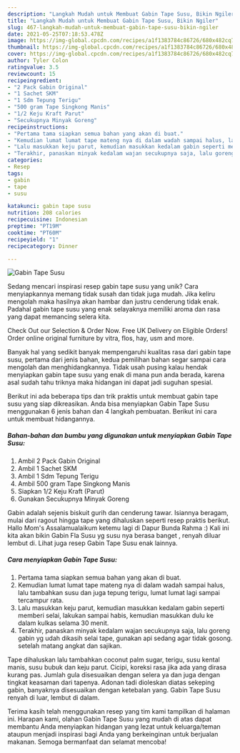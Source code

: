 ```yaml
---
description: "Langkah Mudah untuk Membuat Gabin Tape Susu, Bikin Ngiler"
title: "Langkah Mudah untuk Membuat Gabin Tape Susu, Bikin Ngiler"
slug: 467-langkah-mudah-untuk-membuat-gabin-tape-susu-bikin-ngiler
date: 2021-05-25T07:18:53.478Z
image: https://img-global.cpcdn.com/recipes/a1f1383784c86726/680x482cq70/gabin-tape-susu-foto-resep-utama.jpg
thumbnail: https://img-global.cpcdn.com/recipes/a1f1383784c86726/680x482cq70/gabin-tape-susu-foto-resep-utama.jpg
cover: https://img-global.cpcdn.com/recipes/a1f1383784c86726/680x482cq70/gabin-tape-susu-foto-resep-utama.jpg
author: Tyler Colon
ratingvalue: 3.5
reviewcount: 15
recipeingredient:
- "2 Pack Gabin Original"
- "1 Sachet SKM"
- "1 Sdm Tepung Terigu"
- "500 gram Tape Singkong Manis"
- "1/2 Keju Kraft Parut"
- "Secukupnya Minyak Goreng"
recipeinstructions:
- "Pertama tama siapkan semua bahan yang akan di buat."
- "Kemudian lumat lumat tape mateng nya di dalam wadah sampai halus, lalu tambahkan susu dan juga tepung terigu, lumat lumat lagi sampai tercampur rata."
- "Lalu masukkan keju parut, kemudian masukkan kedalam gabin seperti memberi selai, lakukan sampai habis, kemudian masukkan dulu ke dalam kulkas selama 30 menit."
- "Terakhir, panaskan minyak kedalam wajan secukupnya saja, lalu goreng gabin yg udah dikasih selai tape, gunakan api sedang agar tidak gosong. setelah matang angkat dan sajikan."
categories:
- Resep
tags:
- gabin
- tape
- susu

katakunci: gabin tape susu 
nutrition: 208 calories
recipecuisine: Indonesian
preptime: "PT19M"
cooktime: "PT60M"
recipeyield: "1"
recipecategory: Dinner

---
```



![Gabin Tape Susu](https://img-global.cpcdn.com/recipes/a1f1383784c86726/680x482cq70/gabin-tape-susu-foto-resep-utama.jpg)

Sedang mencari inspirasi resep gabin tape susu yang unik? Cara menyiapkannya memang tidak susah dan tidak juga mudah. Jika keliru mengolah maka hasilnya akan hambar dan justru cenderung tidak enak. Padahal gabin tape susu yang enak selayaknya memiliki aroma dan rasa yang dapat memancing selera kita.

Check Out our Selection &amp; Order Now. Free UK Delivery on Eligible Orders! Order online original furniture by vitra, flos, hay, usm and more.

Banyak hal yang sedikit banyak mempengaruhi kualitas rasa dari gabin tape susu, pertama dari jenis bahan, kedua pemilihan bahan segar sampai cara mengolah dan menghidangkannya. Tidak usah pusing kalau hendak menyiapkan gabin tape susu yang enak di mana pun anda berada, karena asal sudah tahu triknya maka hidangan ini dapat jadi suguhan spesial.


Berikut ini ada beberapa tips dan trik praktis untuk membuat gabin tape susu yang siap dikreasikan. Anda bisa menyiapkan Gabin Tape Susu menggunakan 6 jenis bahan dan 4 langkah pembuatan. Berikut ini cara untuk membuat hidangannya.

<!--inarticleads1-->

##### Bahan-bahan dan bumbu yang digunakan untuk menyiapkan Gabin Tape Susu:

1. Ambil 2 Pack Gabin Original
1. Ambil 1 Sachet SKM
1. Ambil 1 Sdm Tepung Terigu
1. Ambil 500 gram Tape Singkong Manis
1. Siapkan 1/2 Keju Kraft (Parut)
1. Gunakan Secukupnya Minyak Goreng


Gabin adalah sejenis biskuit gurih dan cenderung tawar. Isiannya beragam, mulai dari ragout hingga tape yang dihaluskan seperti resep praktis berikut. Hallo Mom&#39;s Assalamualaikum ketemu lagi di Dapur Bunda Rahma :) Kali ini kita akan bikin Gabin Fla Susu yg susu nya berasa banget , renyah diluar lembut di. Lihat juga resep Gabin Tape Susu enak lainnya. 

<!--inarticleads2-->

##### Cara menyiapkan Gabin Tape Susu:

1. Pertama tama siapkan semua bahan yang akan di buat.
1. Kemudian lumat lumat tape mateng nya di dalam wadah sampai halus, lalu tambahkan susu dan juga tepung terigu, lumat lumat lagi sampai tercampur rata.
1. Lalu masukkan keju parut, kemudian masukkan kedalam gabin seperti memberi selai, lakukan sampai habis, kemudian masukkan dulu ke dalam kulkas selama 30 menit.
1. Terakhir, panaskan minyak kedalam wajan secukupnya saja, lalu goreng gabin yg udah dikasih selai tape, gunakan api sedang agar tidak gosong. setelah matang angkat dan sajikan.


Tape dihaluskan lalu tambahkan coconut palm sugar, terigu, susu kental manis, susu bubuk dan keju parut. Cicipi, koreksi rasa jika ada yang dirasa kurang pas. Jumlah gula disesuaikan dengan selera ya dan juga dengan tingkat keasaman dari tapenya. Adonan tadi dioleskan diatas sekeping gabin, banyaknya disesuaikan dengan ketebalan yang. Gabin Tape Susu renyah di luar, lembut di dalam. 

Terima kasih telah menggunakan resep yang tim kami tampilkan di halaman ini. Harapan kami, olahan Gabin Tape Susu yang mudah di atas dapat membantu Anda menyiapkan hidangan yang lezat untuk keluarga/teman ataupun menjadi inspirasi bagi Anda yang berkeinginan untuk berjualan makanan. Semoga bermanfaat dan selamat mencoba!
